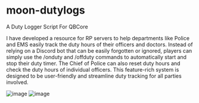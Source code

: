 # moon-dutylogs
A Duty Logger Script For QBCore

I have developed a resource for RP servers to help departments like Police and EMS easily track the duty hours of their officers and doctors. Instead of relying on a Discord bot that can be easily forgotten or ignored, players can simply use the /onduty and /offduty commands to automatically start and stop their duty timer. The Chief of Police can also reset duty hours and check the duty hours of individual officers. This feature-rich system is designed to be user-friendly and streamline duty tracking for all parties involved.

![image](https://user-images.githubusercontent.com/69292814/232686316-a3d92b0d-1b10-46c3-b86d-39c1a1882fb4.png)
![image](https://user-images.githubusercontent.com/69292814/232686347-d286b967-e7d6-44a5-974a-254a391bd1e3.png)

